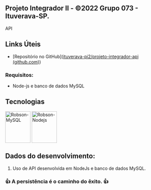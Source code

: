 ## Projeto Integrador II - ©2022 Grupo 073 - Ituverava-SP.

API 

## Links Úteis

- [Repositório no GitHub]([ituverava-pi2/projeto-integrador-api (github.com)](https://github.com/ituverava-pi2/projeto-integrador-api))

### Requisitos:

* Node-js e banco de dados MySQL

## Tecnologias

  <img align="center" alt="Robson-MySQL" height="100" width="80" src="https://cdn.jsdelivr.net/gh/devicons/devicon/icons/mysql/mysql-original-wordmark.svg" />
  <img align="center" alt="Robson-Nodejs" height="100" width="80" src="https://cdn.jsdelivr.net/gh/devicons/devicon/icons/nodejs/nodejs-original-wordmark.svg" />


## Dados do desenvolvimento:

1. Uso de API desenvolvida em NodeJs e banco de dados MySQL.



### 👍 A persistência é o caminho do êxito. 👍